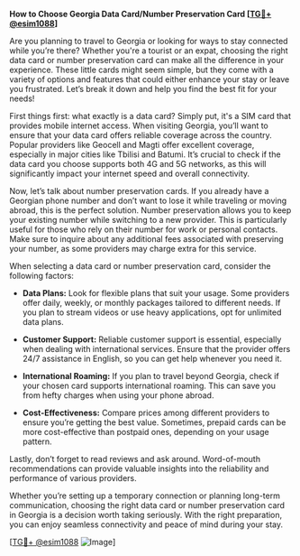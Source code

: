 **How to Choose Georgia Data Card/Number Preservation Card [[TG💪+ @esim1088](https://t.me/s/esim1088)]**

Are you planning to travel to Georgia or looking for ways to stay connected while you’re there? Whether you're a tourist or an expat, choosing the right data card or number preservation card can make all the difference in your experience. These little cards might seem simple, but they come with a variety of options and features that could either enhance your stay or leave you frustrated. Let’s break it down and help you find the best fit for your needs!

First things first: what exactly is a data card? Simply put, it's a SIM card that provides mobile internet access. When visiting Georgia, you’ll want to ensure that your data card offers reliable coverage across the country. Popular providers like Geocell and Magti offer excellent coverage, especially in major cities like Tbilisi and Batumi. It’s crucial to check if the data card you choose supports both 4G and 5G networks, as this will significantly impact your internet speed and overall connectivity.

Now, let’s talk about number preservation cards. If you already have a Georgian phone number and don’t want to lose it while traveling or moving abroad, this is the perfect solution. Number preservation allows you to keep your existing number while switching to a new provider. This is particularly useful for those who rely on their number for work or personal contacts. Make sure to inquire about any additional fees associated with preserving your number, as some providers may charge extra for this service.

When selecting a data card or number preservation card, consider the following factors:

- **Data Plans:** Look for flexible plans that suit your usage. Some providers offer daily, weekly, or monthly packages tailored to different needs. If you plan to stream videos or use heavy applications, opt for unlimited data plans.
  
- **Customer Support:** Reliable customer support is essential, especially when dealing with international services. Ensure that the provider offers 24/7 assistance in English, so you can get help whenever you need it.

- **International Roaming:** If you plan to travel beyond Georgia, check if your chosen card supports international roaming. This can save you from hefty charges when using your phone abroad.

- **Cost-Effectiveness:** Compare prices among different providers to ensure you’re getting the best value. Sometimes, prepaid cards can be more cost-effective than postpaid ones, depending on your usage pattern.

Lastly, don’t forget to read reviews and ask around. Word-of-mouth recommendations can provide valuable insights into the reliability and performance of various providers.

Whether you’re setting up a temporary connection or planning long-term communication, choosing the right data card or number preservation card in Georgia is a decision worth taking seriously. With the right preparation, you can enjoy seamless connectivity and peace of mind during your stay.

[[TG💪+ @esim1088](https://t.me/s/esim1088) ![Image](https://i.postimg.cc/Y0z9fWf4/image.png)]